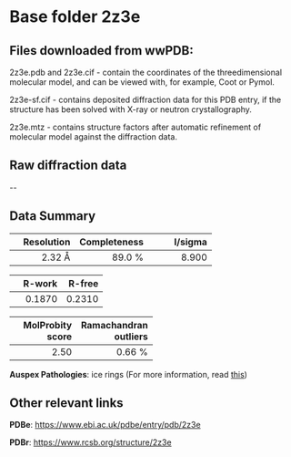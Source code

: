 # Base folder 2z3e

## Files downloaded from wwPDB:

2z3e.pdb and 2z3e.cif - contain the coordinates of the threedimensional molecular model, and can be viewed with, for example, Coot or Pymol.

2z3e-sf.cif - contains deposited diffraction data for this PDB entry, if the structure has been solved with X-ray or neutron crystallography.

2z3e.mtz - contains structure factors after automatic refinement of molecular model against the diffraction data.

## Raw diffraction data

--<br> 

## Data Summary
|   | Resolution | Completeness| I/sigma |
|---|-------------:|----------------:|--------------:|
|   |2.32 Å|89.0  %|<img width=50/>8.900|

|   | **R-work**| **R-free**   
|---|-------------:|----------------:|           
||  0.1870|  0.2310|

|   |**MolProbity<br>score**| **Ramachandran<br>outliers** 
|---|-------------:|----------------:|
||  2.50|  0.66 %|

**Auspex Pathologies**: ice rings (For more information, read [this](https://github.com/thorn-lab/coronavirus_structural_task_force/blob/master/pdb/3c_like_proteinase/SARS-CoV/2z3e/validation/auspex/2z3e_auspex_comments.txt))

 



## Other relevant links 
**PDBe**:  https://www.ebi.ac.uk/pdbe/entry/pdb/2z3e
 
**PDBr**: https://www.rcsb.org/structure/2z3e 

